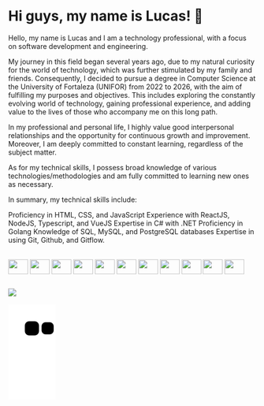 <h1>Hi guys, my name is Lucas! 👋</h1> 
<p>Hello, my name is Lucas and I am a technology professional, with a focus on software development and engineering.

My journey in this field began several years ago, due to my natural curiosity for the world of technology, which was further stimulated by my family and friends. Consequently, I decided to pursue a degree in Computer Science at the University of Fortaleza (UNIFOR) from 2022 to 2026, with the aim of fulfilling my purposes and objectives. This includes exploring the constantly evolving world of technology, gaining professional experience, and adding value to the lives of those who accompany me on this long path.

In my professional and personal life, I highly value good interpersonal relationships and the opportunity for continuous growth and improvement. Moreover, I am deeply committed to constant learning, regardless of the subject matter.

As for my technical skills, I possess broad knowledge of various technologies/methodologies and am fully committed to learning new ones as necessary.

In summary, my technical skills include:

Proficiency in HTML, CSS, and JavaScript
Experience with ReactJS, NodeJS, Typescript, and VueJS
Expertise in C# with .NET
Proficiency in Golang
Knowledge of SQL, MySQL, and PostgreSQL databases
Expertise in using Git, Github, and Gitflow.
</p>
<div style="display: inline_block"><br>
  <img align="center"  height="30" width="40" src="https://cdn.jsdelivr.net/gh/devicons/devicon/icons/javascript/javascript-plain.svg">
  <img align="center"  height="30" width="40" src="https://cdn.jsdelivr.net/gh/devicons/devicon/icons/react/react-original.svg">
  <img align="center"  height="30" width="40" src="https://cdn.jsdelivr.net/gh/devicons/devicon/icons/html5/html5-original-wordmark.svg">
  <img align="center"  height="30" width="40" src="https://cdn.jsdelivr.net/gh/devicons/devicon/icons/css3/css3-original-wordmark.svg">
  <img align="center"  height="30" width="40" src="https://cdn.jsdelivr.net/gh/devicons/devicon/icons/csharp/csharp-original.svg">
  <img align="center"  height="30" width="40" src="https://cdn.jsdelivr.net/gh/devicons/devicon/icons/git/git-original.svg" />
  <img align="center"  height="30" width="40" src="https://cdn.jsdelivr.net/gh/devicons/devicon/icons/java/java-original-wordmark.svg" />
  <img align="center"  height="30" width="40" src="https://cdn.jsdelivr.net/gh/devicons/devicon/icons/mysql/mysql-plain-wordmark.svg" />
  <img align="center"  height="30" width="40" src="https://cdn.jsdelivr.net/gh/devicons/devicon/icons/nodejs/nodejs-plain.svg" />
  <img align="center"  height="30" width="40" src="https://cdn.jsdelivr.net/gh/devicons/devicon/icons/postgresql/postgresql-original-wordmark.svg" />
  <img align="center"  height="30" width="40" src="https://cdn.jsdelivr.net/gh/devicons/devicon/icons/vuejs/vuejs-original.svg" />
</div>

##

<div>
  <a href="https://www.linkedin.com/in/lucascafe/" target="_blank"><img src="https://img.shields.io/badge/-LinkedIn-%230077B5?style=for-the-badge&logo=linkedin&logoColor=white" target="_blank"></a> 
</div>

![Snake animation](https://github.com/lucascafeee/lucascafeee/blob/output/github-contribution-grid-snake.svg)
